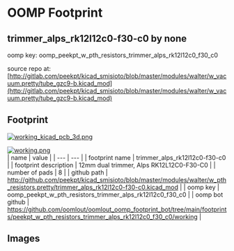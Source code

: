 # OOMP Footprint  
## trimmer_alps_rk12l12c0-f30-c0  by none  
  
oomp key: oomp_peekpt_w_pth_resistors_trimmer_alps_rk12l12c0_f30_c0  
  
source repo at: [http://gitlab.com/peekpt/kicad_smisioto/blob/master/modules/walter/w_vacuum.pretty/tube_gzc9-b.kicad_mod](http://gitlab.com/peekpt/kicad_smisioto/blob/master/modules/walter/w_vacuum.pretty/tube_gzc9-b.kicad_mod)  
## Footprint  
  
[![working_kicad_pcb_3d.png](working_kicad_pcb_3d_600.png)](working_kicad_pcb_3d.png)  
  
[![working.png](working_600.png)](working.png)  
| name | value | 
| --- | --- | 
| footprint name | trimmer_alps_rk12l12c0-f30-c0 | 
| footprint description | 12mm dual trimmer, Alps RK12L12C0-F30-C0 | 
| number of pads | 8 | 
| github path | http://github.com/peekpt/kicad_smisioto/blob/master/modules/walter/w_pth_resistors.pretty/trimmer_alps_rk12l12c0-f30-c0.kicad_mod | 
| oomp key | oomp_peekpt_w_pth_resistors_trimmer_alps_rk12l12c0_f30_c0 | 
| oomp bot github | https://github.com/oomlout/oomlout_oomp_footprint_bot/tree/main/footprints/peekpt_w_pth_resistors_trimmer_alps_rk12l12c0_f30_c0/working | 
## Images  
